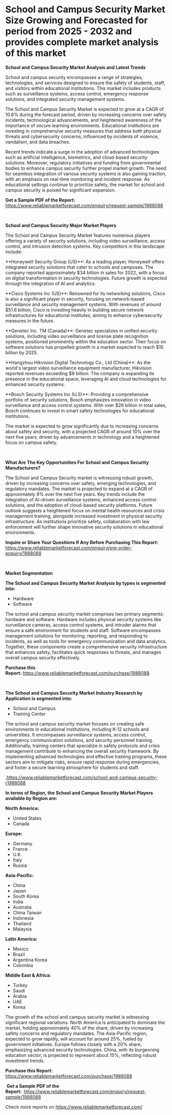 <p><h1>School and Campus Security Market Size Growing and Forecasted for period from 2025 - 2032 and provides complete market analysis of this market</h1></p><p><strong>School and Campus Security Market Analysis and Latest Trends</strong></p>
<p><p>School and campus security encompasses a range of strategies, technologies, and services designed to ensure the safety of students, staff, and visitors within educational institutions. This market includes products such as surveillance systems, access control, emergency response solutions, and integrated security management systems. </p><p>The School and Campus Security Market is expected to grow at a CAGR of 10.6% during the forecast period, driven by increasing concerns over safety incidents, technological advancements, and heightened awareness of the importance of secure learning environments. Educational institutions are investing in comprehensive security measures that address both physical threats and cybersecurity concerns, influenced by incidents of violence, vandalism, and data breaches. </p><p>Recent trends indicate a surge in the adoption of advanced technologies such as artificial intelligence, biometrics, and cloud-based security solutions. Moreover, regulatory initiatives and funding from governmental bodies to enhance campus security further propel market growth. The need for seamless integration of various security systems is also gaining traction, with an emphasis on real-time monitoring and incident response. As educational settings continue to prioritize safety, the market for school and campus security is poised for significant expansion.</p></p>
<p><strong>Get a Sample PDF of the Report:&nbsp;</strong> <a href="https://www.reliablemarketforecast.com/enquiry/request-sample/1988088?utm_campaign=3530&utm_medium=2&utm_source=Github&utm_content=ia&utm_term=28032025&utm_id=school-and-campus-security">https://www.reliablemarketforecast.com/enquiry/request-sample/1988088</a></p>
<p>&nbsp;</p>
<p><strong>School and Campus Security Major Market Players</strong></p>
<p><p>The School and Campus Security Market features numerous players offering a variety of security solutions, including video surveillance, access control, and intrusion detection systems. Key competitors in this landscape include:</p><p>**Honeywell Security Group (US)**: As a leading player, Honeywell offers integrated security solutions that cater to schools and campuses. The company reported approximately $34 billion in sales for 2022, with a focus on digital transformation in security technologies. Future growth is expected through the integration of AI and analytics.</p><p>**Cisco Systems Inc (US)**: Renowned for its networking solutions, Cisco is also a significant player in security, focusing on network-based surveillance and security management systems. With revenues of around $51.6 billion, Cisco is investing heavily in building secure network infrastructures for educational institutes, aiming to enhance cybersecurity measures in the future.</p><p>**Genetec Inc. TM (Canada)**: Genetec specializes in unified security solutions, including video surveillance and license plate recognition systems, positioned prominently within the education sector. Their focus on software solutions has propelled growth in a market expected to reach $15 billion by 2025.</p><p>**Hangzhou Hikvision Digital Technology Co., Ltd (China)**: As the world's largest video surveillance equipment manufacturer, Hikvision reported revenues exceeding $9 billion. The company is expanding its presence in the educational space, leveraging AI and cloud technologies for enhanced security systems.</p><p>**Bosch Security Systems Inc (U.S)**: Providing a comprehensive portfolio of security solutions, Bosch emphasizes innovation in video surveillance and access control systems. With over $26 billion in total sales, Bosch continues to invest in smart safety technologies for educational institutions.</p><p>The market is expected to grow significantly due to increasing concerns about safety and security, with a projected CAGR of around 10% over the next five years, driven by advancements in technology and a heightened focus on campus safety.</p></p>
<p>&nbsp;</p>
<p><strong>What Are The Key Opportunities For School and Campus Security Manufacturers?</strong></p>
<p><p>The School and Campus Security market is witnessing robust growth, driven by increasing concerns over safety, emerging technologies, and regulatory mandates. The market is projected to expand at a CAGR of approximately 8% over the next five years. Key trends include the integration of AI-driven surveillance systems, enhanced access control solutions, and the adoption of cloud-based security platforms. Future outlook suggests a heightened focus on mental health resources and crisis management training, alongside increased investment in physical security infrastructure. As institutions prioritize safety, collaboration with law enforcement will further shape innovative security solutions in educational environments.</p></p>
<p><strong>Inquire or Share Your Questions If Any Before Purchasing This Report:</strong> <a href="https://www.reliablemarketforecast.com/enquiry/pre-order-enquiry/1988088?utm_campaign=3530&utm_medium=2&utm_source=Github&utm_content=ia&utm_term=28032025&utm_id=school-and-campus-security">https://www.reliablemarketforecast.com/enquiry/pre-order-enquiry/1988088</a></p>
<p>&nbsp;</p>
<p><strong>Market Segmentation</strong></p>
<p><strong>The School and Campus Security Market Analysis by types is segmented into:</strong></p>
<p><ul><li>Hardware</li><li>Software</li></ul></p>
<p><p>The school and campus security market comprises two primary segments: hardware and software. Hardware includes physical security systems like surveillance cameras, access control systems, and intruder alarms that ensure a safe environment for students and staff. Software encompasses management solutions for monitoring, reporting, and responding to incidents, as well as tools for emergency communication and data analytics. Together, these components create a comprehensive security infrastructure that enhances safety, facilitates quick responses to threats, and manages overall campus security effectively.</p></p>
<p><strong>Purchase this Report:&nbsp;</strong><a href="https://www.reliablemarketforecast.com/purchase/1988088?utm_campaign=3530&utm_medium=2&utm_source=Github&utm_content=ia&utm_term=28032025&utm_id=school-and-campus-security">https://www.reliablemarketforecast.com/purchase/1988088</a></p>
<p>&nbsp;</p>
<p><strong>The School and Campus Security Market Industry Research by Application is segmented into:</strong></p>
<p><ul><li>School and Campus</li><li>Training Center</li></ul></p>
<p><p>The school and campus security market focuses on creating safe environments in educational institutions, including K-12 schools and universities. It encompasses surveillance systems, access control, emergency communication solutions, and security personnel training. Additionally, training centers that specialize in safety protocols and crisis management contribute to enhancing the overall security framework. By implementing advanced technologies and effective training programs, these sectors aim to mitigate risks, ensure rapid response during emergencies, and foster a secure learning atmosphere for students and staff.</p></p>
<p><a href="https://www.reliablemarketforecast.com/school-and-campus-security-r1988088?utm_campaign=3530&utm_medium=2&utm_source=Github&utm_content=ia&utm_term=28032025&utm_id=school-and-campus-security">&nbsp;https://www.reliablemarketforecast.com/school-and-campus-security-r1988088</a></p>
<p><strong>In terms of Region, the School and Campus Security Market Players available by Region are:</strong></p>
<p>
    <p> <strong> North America: </strong>
        <ul>
            <li>United States</li>
            <li>Canada</li>
        </ul>
        </p> 
    <p> <strong> Europe: </strong>
        <ul>
            <li>Germany</li>
            <li>France</li>
            <li>U.K.</li>
            <li>Italy</li>
            <li>Russia</li>
        </ul>
        </p> 
    <p> <strong> Asia-Pacific: </strong>
        <ul>
            <li>China</li>
            <li>Japan</li>
            <li>South Korea</li>
            <li>India</li>
            <li>Australia</li>
            <li>China Taiwan</li>
            <li>Indonesia</li>
            <li>Thailand</li>
            <li>Malaysia</li>
        </ul>
        </p> 
    <p> <strong> Latin America: </strong>
        <ul>
            <li>Mexico</li>
            <li>Brazil</li>
            <li>Argentina Korea</li>
            <li>Colombia</li>
        </ul>
        </p> 
    <p> <strong> Middle East & Africa: </strong>
        <ul>
            <li>Turkey</li>
            <li>Saudi</li>
            <li>Arabia</li>
            <li>UAE</li>
            <li>Korea</li>
        </ul>
    </p>
    </p>
<p><p>The growth of the school and campus security market is witnessing significant regional variations. North America is anticipated to dominate the market, holding approximately 40% of the share, driven by increasing safety concerns and regulatory mandates. The Asia-Pacific region, expected to grow rapidly, will account for around 25%, fueled by government initiatives. Europe follows closely with a 20% share, emphasizing advanced security technologies. China, with its burgeoning education sector, is projected to represent about 15%, reflecting robust investment trends.</p></p>
<p><strong>Purchase this Report: </strong><a href="https://www.reliablemarketforecast.com/purchase/1988088?utm_campaign=3530&utm_medium=2&utm_source=Github&utm_content=ia&utm_term=28032025&utm_id=school-and-campus-security">https://www.reliablemarketforecast.com/purchase/1988088</a></p>
<p>&nbsp;<strong>Get a Sample PDF of the Report:&nbsp;&nbsp;</strong><a href="https://www.reliablemarketforecast.com/enquiry/request-sample/1988088?utm_campaign=3530&utm_medium=2&utm_source=Github&utm_content=ia&utm_term=28032025&utm_id=school-and-campus-security">https://www.reliablemarketforecast.com/enquiry/request-sample/1988088</a></p>
<p><strong></strong></p>
<p>Check more reports on <a href="https://www.reliablemarketforecast.com/?utm_campaign=3530&utm_medium=2&utm_source=Github&utm_content=ia&utm_term=28032025&utm_id=school-and-campus-security">https://www.reliablemarketforecast.com/</a></p>